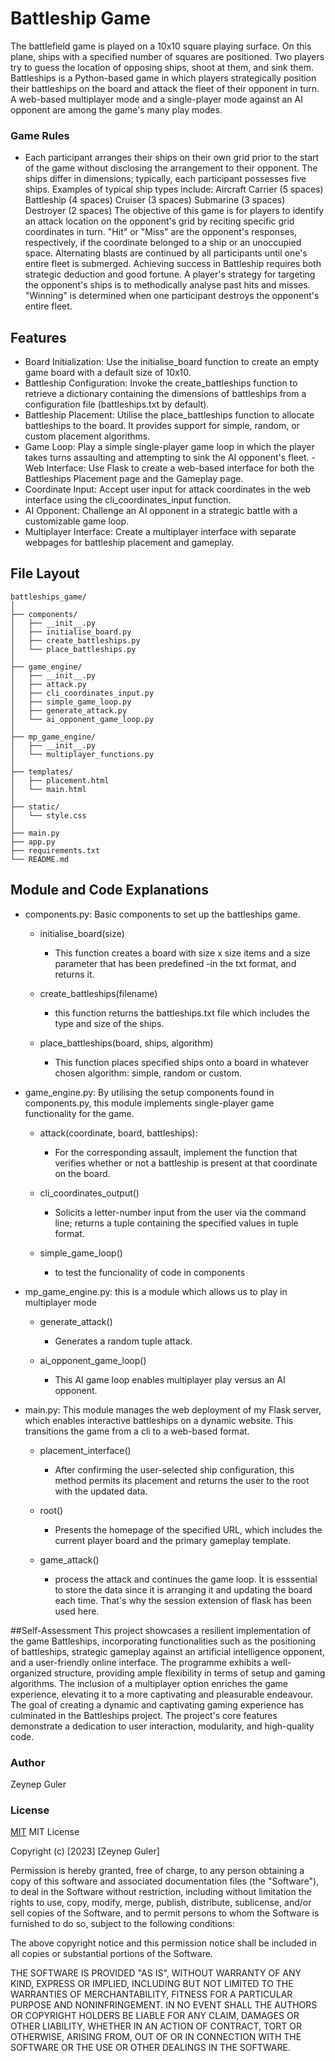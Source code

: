 # Battleship Game

The battlefield game is played on a 10x10 square playing surface. On this plane, ships with a specified number of squares are positioned. Two players try to guess the location of opposing ships, shoot at them, and sink them. Battleships is a Python-based game in which players strategically position their battleships on the board and attack the fleet of their opponent in turn. A web-based multiplayer mode and a single-player mode against an AI opponent are among the game's many play modes.


### Game Rules
- Each participant arranges their ships on their own grid prior to the start of the game without disclosing the arrangement to their opponent. The ships differ in dimensions; typically, each participant possesses five ships. Examples of typical ship types include:
Aircraft Carrier (5 spaces)
Battleship (4 spaces)
Cruiser (3 spaces)
Submarine (3 spaces)
Destroyer (2 spaces)
The objective of this game is for players to identify an attack location on the opponent's grid by reciting specific grid coordinates in turn. "Hit" or "Miss" are the opponent's responses, respectively, if the coordinate belonged to a ship or an unoccupied space. Alternating blasts are continued by all participants until one's entire fleet is submerged.
Achieving success in Battleship requires both strategic deduction and good fortune. A player's strategy for targeting the opponent's ships is to methodically analyse past hits and misses. 
"Winning" is determined when one participant destroys the opponent's entire fleet. 


## Features
- Board Initialization: Use the initialise_board function to create an empty game board with a default size of 10x10.
- Battleship Configuration: Invoke the create_battleships function to retrieve a dictionary containing the dimensions of battleships from a configuration file (battleships.txt by default).
- Battleship Placement: Utilise the place_battleships function to allocate battleships to the board. It provides support for simple, random, or custom placement algorithms.
- Game Loop: Play a simple single-player game loop in which the player takes turns assaulting and attempting to sink the AI opponent's fleet.
-Web Interface: Use Flask to create a web-based interface for both the Battleships Placement page and the Gameplay page.
- Coordinate Input: Accept user input for attack coordinates in the web interface using the cli_coordinates_input function.
- AI Opponent: Challenge an AI opponent in a strategic battle with a customizable game loop.
- Multiplayer Interface: Create a multiplayer interface with separate webpages for battleship placement and gameplay.


## File Layout
```
battleships_game/
│
├── components/
│   ├── __init__.py
│   ├── initialise_board.py
│   ├── create_battleships.py
│   └── place_battleships.py
│
├── game_engine/
│   ├── __init__.py
│   ├── attack.py
│   ├── cli_coordinates_input.py
│   ├── simple_game_loop.py
│   ├── generate_attack.py
│   └── ai_opponent_game_loop.py
│
├── mp_game_engine/
│   ├── __init__.py
│   └── multiplayer_functions.py
│
├── templates/
│   ├── placement.html
│   └── main.html
│
├── static/
│   └── style.css
│
├── main.py
├── app.py
├── requirements.txt
└── README.md
```

## Module and Code Explanations

- components.py: Basic components to set up the battleships game.

  - initialise_board(size)
    - This function creates a board with size x size items and a size parameter that has been predefined -in the txt format, and returns it.

  - create_battleships(filename)
    - this function returns the battleships.txt file which includes the type and size of the ships.

  - place_battleships(board, ships, algorithm)
    - This function places specified ships onto a board in whatever 
    chosen algorithm: simple, random or custom.


- game_engine.py: By utilising the setup components found in components.py, this module implements single-player game functionality for the game. 

  - attack(coordinate, board, battleships):
    -  For the corresponding assault, implement the function that verifies whether or not a battleship is present at that coordinate on the board.

  - cli_coordinates_output()
    - Solicits a letter-number input from the user via the command line; returns a tuple containing the specified values in tuple format.

  - simple_game_loop()
    - to test the funcionality of code in components


- mp_game_engine.py: this is a module which allows us to play in multiplayer mode

  - generate_attack()
    - Generates a random tuple attack.

  - ai_opponent_game_loop()
    - This AI game loop enables multiplayer play versus an AI opponent.

- main.py: This module manages the web deployment of my Flask server, which enables interactive battleships on a dynamic website. This transitions the game from a cli to a web-based format.

  - placement_interface()
    - After confirming the user-selected ship configuration, this method permits its placement and returns the user to the root with the updated data.

  - root()
    - Presents the homepage of the specified URL, which includes the current player board and the primary gameplay template.

  - game_attack()
    - process the attack and continues the game loop. İt is esssential to store the data since it is arranging it and updating the board each time. That's why the session extension of flask has been used here. 

##Self-Assessment
This project showcases a resilient implementation of the game Battleships, incorporating functionalities such as the positioning of battleships, strategic gameplay against an artificial intelligence opponent, and a user-friendly online interface. The programme exhibits a well-organized structure, providing ample flexibility in terms of setup and gaming algorithms. The inclusion of a multiplayer option enriches the game experience, elevating it to a more captivating and pleasurable endeavour. The goal of creating a dynamic and captivating gaming experience has culminated in the Battleships project. The project's core features demonstrate a dedication to user interaction, modularity, and high-quality code.


### Author
Zeynep Guler

### License
[MIT](https://choosealicense.com/licenses/mit/)
MIT License

Copyright (c) [2023] [Zeynep Guler]

Permission is hereby granted, free of charge, to any person obtaining a copy
of this software and associated documentation files (the "Software"), to deal
in the Software without restriction, including without limitation the rights
to use, copy, modify, merge, publish, distribute, sublicense, and/or sell
copies of the Software, and to permit persons to whom the Software is
furnished to do so, subject to the following conditions:

The above copyright notice and this permission notice shall be included in all
copies or substantial portions of the Software.

THE SOFTWARE IS PROVIDED "AS IS", WITHOUT WARRANTY OF ANY KIND, EXPRESS OR
IMPLIED, INCLUDING BUT NOT LIMITED TO THE WARRANTIES OF MERCHANTABILITY,
FITNESS FOR A PARTICULAR PURPOSE AND NONINFRINGEMENT. IN NO EVENT SHALL THE
AUTHORS OR COPYRIGHT HOLDERS BE LIABLE FOR ANY CLAIM, DAMAGES OR OTHER
LIABILITY, WHETHER IN AN ACTION OF CONTRACT, TORT OR OTHERWISE, ARISING FROM,
OUT OF OR IN CONNECTION WITH THE SOFTWARE OR THE USE OR OTHER DEALINGS IN THE
SOFTWARE.